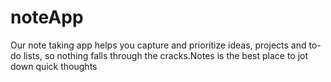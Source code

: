 # noteApp
Our note taking app helps you capture and prioritize ideas, projects and to-do lists, so nothing falls through the cracks.Notes is the best place to jot down quick thoughts
